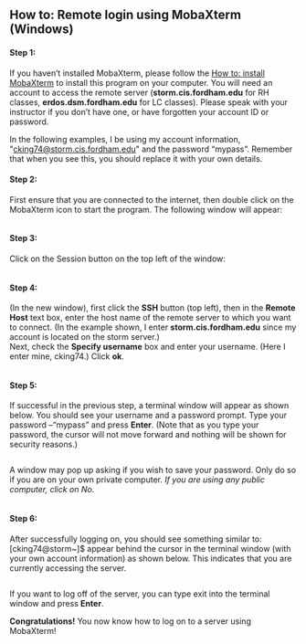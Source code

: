 ## How to: Remote login using MobaXterm (Windows)

#### Step 1:  
If you haven’t installed MobaXterm, please follow the [How to: install MobaXterm](installMobaXTermWindows.md) to install this program on your computer.  You will need an account to access the remote server (**storm.cis.fordham.edu** for RH classes, **erdos.dsm.fordham.edu** for LC classes). Please speak with your instructor if you don’t have one, or have forgotten your account ID or password.   
  
In the following examples, I be using my account information, "cking74@storm.cis.fordham.edu" and the password “mypass”. Remember that when you see this, you should replace it with your own details. 

  
#### Step 2:  
First ensure that you are connected to the internet, then double click on the MobaXterm icon to start the program. The following window will appear:  
  
![]() 
  
  
#### Step 3:   
Click on the Session button on the top left of the window:  
  
![]()
  
   
#### Step 4:  
(In the new window), first click the **SSH** button (top left), then in the **Remote Host** text box, enter the host name of the remote server to which you want to connect. (In the example shown, I enter **storm.cis.fordham.edu** since my account is located on the storm server.)   
Next, check the **Specify username** box and enter your username. (Here I enter mine, cking74.) Click **ok**.  
  
![]()
  
  
#### Step 5:  
If successful in the previous step, a terminal window will appear as shown below. You should see your username and a password prompt. Type your password –“mypass” and press **Enter**. (Note that as you type your password, the cursor will not move forward and nothing will be shown for security reasons.)  
  
![]()  
  
  
A window may pop up asking if you wish to save your password. Only do so if you are on your own private computer. _If you are using any public computer, click on No._  
  
![]()  
  
  
#### Step 6: 
After successfully logging on, you should see something similar to: [cking74@storm~]$ appear behind the cursor in the terminal window (with your own account information) as shown below. This indicates that you are currently accessing the server.  
  
![]()  
  
If you want to log off of the server, you can type exit into the terminal window and press **Enter**.

**Congratulations!** You now know how to log on to a server using MobaXterm! 
